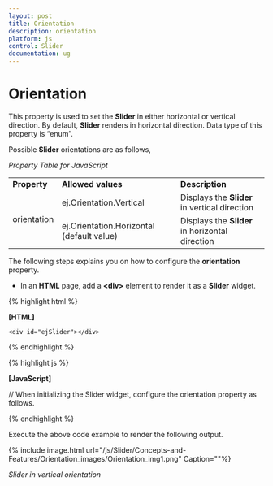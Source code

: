 ```yaml
---
layout: post
title: Orientation
description: orientation
platform: js
control: Slider
documentation: ug
---
```


# Orientation

This property is used to set the **Slider** in either horizontal or vertical direction. By default, **Slider** renders in horizontal direction. Data type of this property is “enum”.

Possible **Slider** orientations are as follows,

_Property Table for JavaScript_

<table>
<tr>
<td>
<b>Property</b></td><td>
<b>Allowed values</b></td><td>
<b>Description</b></td></tr>
<tr>
<td rowspan = "2">
orientation</td><td>
ej.Orientation.Vertical</td><td>
Displays the <b>Slider</b> in vertical direction</td></tr>
<tr>
<td>
ej.Orientation.Horizontal (default value)</td><td>
Displays the <b>Slider</b> in horizontal direction</td></tr>
</table>


The following steps explains you on how to configure the **orientation** property.

* In an **HTML** page, add a **&lt;div&gt;** element to render it as a **Slider** widget.



{% highlight html %}

**[HTML]**

    <div id="ejSlider"></div>

{% endhighlight %}

{% highlight js %}

**[JavaScript]**

// When initializing the Slider widget, configure the orientation property as follows.
    <script>
        $("#ejSlider").ejSlider({
            height: "150",
            width: "20",
            orientation:ej.Orientation.Vertical
        });
    </script>

{% endhighlight %}

Execute the above code example to render the following output.

{% include image.html url="/js/Slider/Concepts-and-Features/Orientation_images/Orientation_img1.png" Caption=""%}

_Slider in vertical orientation_


